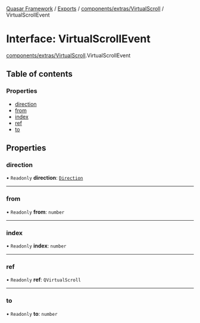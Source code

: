 [Quasar Framework](../index.md) / [Exports](../modules.md) / [components/extras/VirtualScroll](../modules/components_extras_VirtualScroll.md) / VirtualScrollEvent

# Interface: VirtualScrollEvent

[components/extras/VirtualScroll](../modules/components_extras_VirtualScroll.md).VirtualScrollEvent

## Table of contents

### Properties

- [direction](components_extras_VirtualScroll.VirtualScrollEvent.md#direction)
- [from](components_extras_VirtualScroll.VirtualScrollEvent.md#from)
- [index](components_extras_VirtualScroll.VirtualScrollEvent.md#index)
- [ref](components_extras_VirtualScroll.VirtualScrollEvent.md#ref)
- [to](components_extras_VirtualScroll.VirtualScrollEvent.md#to)

## Properties

### direction

• `Readonly` **direction**: [`Direction`](../modules/components_extras_VirtualScroll.md#direction)

___

### from

• `Readonly` **from**: `number`

___

### index

• `Readonly` **index**: `number`

___

### ref

• `Readonly` **ref**: `QVirtualScroll`

___

### to

• `Readonly` **to**: `number`
